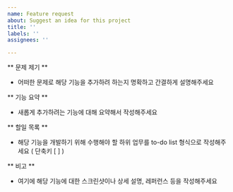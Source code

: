 ```yaml
---
name: Feature request
about: Suggest an idea for this project
title: ''
labels: ''
assignees: ''

---
```


** 문제 제기 **
- 어떠한 문제로 해당 기능을 추가하려 하는지 명확하고 간결하게 설명해주세요

** 기능 요약 **
- 새롭게 추가하려는 기능에 대해 요약해서 작성해주세요

** 할일 목록 **
- 해당 기능을 개발하기 위해 수행해야 할 하위 업무를 to-do list 형식으로 작성해주세요 ( 단축키 [ ] )

** 비고 **
- 여기에 해당 기능에 대한 스크린샷이나 상세 설명, 레퍼런스 등을 작성해주세요

